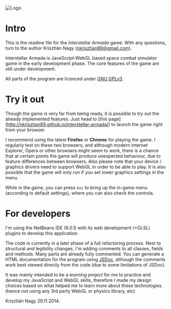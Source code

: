 ![Logo](http://nkrisztian89.github.io/interstellar-armada/pictures/thumb.png)

Intro
=====

This is the readme file for the *Interstellar Armada* game.
With any questions, turn to the author Krisztián Nagy (<nkrisztian89@gmail.com>).

Interstellar Armada is JavaScript-WebGL based space combat simulator game in the 
early development phase. The core features of the game are still under development.

All parts of the program are licenced under [GNU GPLv3](http://www.gnu.org/licenses/).

Try it out
==========

Though the game is very far from being ready, it is possible to try out the
already implemented features. Just head to [this page]
(http://nkrisztian89.github.io/interstellar-armada/) to launch the game right
from your browser.

I recommend using the latest **Firefox** or **Chrome** for playing the game. I regularly
test on these two browsers, and although modern Internet Explorer, Opera or other
browsers might seem to work, there is a chance that at certain points the game
will produce unexpected behaviour, due to feature differences between browsers.
Also please note that your device / graphics drivers need to support WebGL in 
order to be able to play. It is also possible that the game will only run if
you set lower graphics settings in the menu.

While in the game, you can press `esc` to bring up the in-game menu (according
to default settings), where you can also check the controls.

For developers
==============

I'm using the NetBeans IDE (8.0.1) with its web development (+GLSL) plugins to 
develop this application.

The code is currently in a later phase of a full refactoring process. Next to 
structural and legibility changes, I'm adding comments to all classes, fields and
methods. Many parts are already fully commented. You can generate a HTML 
documentation for the program using [JSDoc](https://github.com/jsdoc3/jsdoc),
although the comments work best viewed directly from the code (due to some limitations
of JSDoc).

It was mainly intended to be a _learning project_ for me to practice and develop
my JavaScript and WebGL skills, therefore I made my design choices based on what
helped me to learn more about these technologies. (hence not using any 3rd party 
WebGL or physics library, etc)

Krisztián Nagy
29.11.2014.